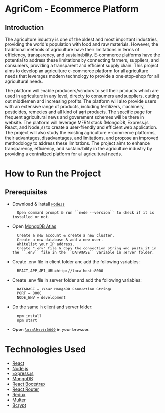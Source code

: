 # AgriCom - Ecommerce Platform

## Introduction
The agriculture industry is one of the oldest and most important industries, providing the
world's population with food and raw materials. However, the traditional methods of
agriculture have their limitations in terms of efficiency, transparency, and sustainability.
E-commerce platforms have the potential to address these limitations by connecting
farmers, suppliers, and consumers, providing a transparent and efficient supply chain. This
project aims to develop an agriculture e-commerce platform for all agriculture needs that
leverages modern technology to provide a one-stop-shop for all agricultural needs. 

The platform will enable producers/vendors to sell their products which are used in agriculture
in any level, directly to consumers and suppliers, cutting out middlemen and increasing
profits. The platform will also provide users with an extensive range of products, including
fertilizers, machinery, pesticides, remedies and all kind of agri products. The specific page
for frequent agricultural news and government schemes will be there in website. The
platform will leverage MERN stack (MongoDB, Express.js, React, and Node.js) to create a
user-friendly and efficient web application. The project will also study the existing
agriculture e-commerce platforms, their advantages, disadvantages, and limitations, and
propose an improved methodology to address these limitations. The project aims to
enhance transparency, efficiency, and sustainability in the agriculture industry by providing
a centralized platform for all agricultural needs. 

# How to Run the Project

## Prerequisites

- Download & Install [``NodeJs``](https://nodejs.org/en/download/)
        
        Open command prompt & run ``node --version`` to check if it is installed or not.

- Open [MongoDB Atlas](https://www.mongodb.com/)
            
        Create a new account & create a new cluster.
        Create a new database & add a new user.
        Whitelist your IP address.
        Create ".env" file & Copy the connection string and paste it in the ``.env`` file in the ``DATABASE`` variable in server folder.

- Create .env file in client folder and add the following variables:

        REACT_APP_API_URL=http://localhost:8000

- Create .env file in server folder and add the following variables:

        DATABASE = <Your MongoDB Connection String>
        PORT = 8000
        NODE_ENV = development

- Do the same in client and server folder:

        npm install
        npm start

- Open [``localhost:3000``](http://localhost:3000/) in your browser.

# Technologies Used

- [React](https://reactjs.org/)
- [Node.js](https://nodejs.org/en/)
- [Express.js](https://expressjs.com/)
- [MongoDB](https://www.mongodb.com/)
- [React Bootstrap](https://react-bootstrap.github.io/)
- [React Router](https://reactrouter.com/)
- [Redux](https://redux.js.org/)
- [Multer](https://www.npmjs.com/package/multer)
- [Bcrypt](https://www.npmjs.com/package/bcrypt)
